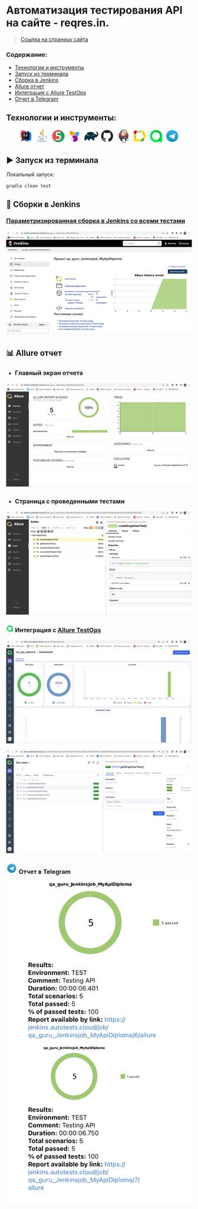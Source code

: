 #  Автоматизация тестирования API на сайте - reqres.in.
> <a target="_blank" href="https://reqres.in/">Ссылка на страницу сайта</a>

###  Содержание:

- [Технологии и инструменты](#techno-технологии-и-инструменты)
- [Запуск из терминала](#arrow_forward-запуск-из-терминала)
- [Сборка в Jenkins](#jenkins-Jenkins-job)
- [Allure отчет](#report-Allure-отчет)
- [Интеграция с Allure TestOps](#Allure-TestOPS)
- [Отчет в Telegram](#telegram-Уведомление-в-Telegram-при-помощи-бота)

<a name="techno-технологии-и-инструменты"></a>
## Технологии и инструменты:

<p align="center">
<img width="8%" title="IntelliJ IDEA" src="images/logo/Intelij_IDEA.svg">
<img width="8%" title="Java" src="images/logo/Java.svg">
<img width="8%" title="JUnit5" src="images/logo/JUnit5.svg">
<img width="8%" title="Selenide" src="images/logo/Selenide.svg">
<img width="8%" title="Gradle" src="images/logo/Gradle.svg">
<img width="8%" title="GitHub" src="images/logo/GitHub.svg">
<img width="8%" title="Jenkins" src="images/logo/Jenkins.svg">
<img width="8%" title="Allure Report" src="images/logo/Allure_Report.svg">
<img width="8%" title="Allure TestOps" src="images/logo/AllureTestOps.svg">
<img width="8%" title="Telegram" src="images/logo/Telegram.svg">
</p>

## :arrow_forward: Запуск из терминала
Локальный запуск:
```
gradle clean test
```
## :robot: Сборки в Jenkins
### <a target="_blank" href="https://jenkins.autotests.cloud/job/qa_guru_Jenkinsjob_MyApiDiploma/">Параметризированная сборка в Jenkins со всеми тестами</a>
<p align="center">
<img title="Jenkins Job Run with parameters" src="images/screenshots/Screenshot 2022-09-11 at 14.15.04.png">
</p>


## :bar_chart: Allure отчет
- ### Главный экран отчета
<p align="center">
<img title="Allure Overview Dashboard" src="images/screenshots/Screenshot 2022-09-11 at 14.17.52.png">
</p>

- ### Страница с проведенными тестами
<p align="center">
<img title="Allure Test Page" src="images/screenshots/Screenshot 2022-09-11 at 14.19.32.png">
</p>

<a name="Allure-TestOPS"></a>
### <img width="4%" title="Allure TestOPS" src="images/logo/AllureTestOps.svg"> Интеграция с [Allure TestOps](https://allure.autotests.cloud/launch/14588)
<p align="center">
  <img src="images/screenshots/Screenshot 2022-09-11 at 14.20.54.png" alt="job">
</p>

<p align="center">
  <img src="images/screenshots/Screenshot 2022-09-11 at 14.22.40.png" alt="job">
</p>

<a name="telegram-Уведомление-в-Telegram-при-помощи-бота"></a>
### <img width="6%" title="Jenkins" src="images/logo/Telegram.svg"> Отчет в Telegram

<p align="center">
  <img src="images/screenshots/Screenshot 2022-09-11 at 14.23.57.png" alt="job">
</p>